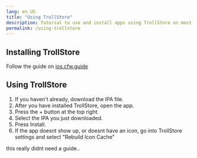 ```yaml
---
lang: en_US
title: "Using TrollStore"
description: Tutorial to use and install apps using TrollStore on most iOS devices.
permalink: /using-trollstore
---
```


## Installing TrollStore

Follow the guide on [ios.cfw.guide](https://ios.cfw.guide/installing-trollstore) 

## Using TrollStore

1. If you haven't already, download the IPA file.
2. After you have installed TrollStore, open the app.
3. Press the + button at the top right.
4. Select the IPA you just downloaded.
5. Press Install.
6. If the app doesnt show up, or doesnt have an icon, go into TrollStore settings and select "Rebuild Icon Cache"

this really didnt need a guide.. 
